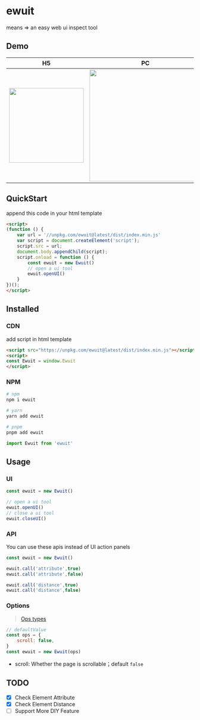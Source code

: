 # ewuit
means => an easy web ui inspect tool

## Demo
| H5                                                                                             | PC                                                                                             |
| ---------------------------------------------------------------------------------------------- | ---------------------------------------------------------------------------------------------- |
| <img src="https://img.cdn.sugarat.top/mdImg/MTY0OTA4Mzk5MjU4Mw==ewuit-h5.gif" width="200px" /> | <img src="https://img.cdn.sugarat.top/mdImg/MTY0OTA4MzcwNTUzNQ==ewuit-pc.gif" width="300px" /> |


## QuickStart
append this code in your html template
```html
<script>
(function () {
    var url = '//unpkg.com/ewuit@latest/dist/index.min.js'
    var script = document.createElement('script');
    script.src = url;
    document.body.appendChild(script);
    script.onload = function () { 
        const ewuit = new Ewuit()
        // open a ui tool
        ewuit.openUI()
    }
})();
</script>
```
## Installed
### CDN
add script in html template
```html
<script src="https://unpkg.com/ewuit@latest/dist/index.min.js"></script>
<script>
const Ewuit = window.Ewuit
</script>
```

### NPM
```sh
# npm
npm i ewuit

# yarn
yarn add ewuit

# pnpm
pnpm add ewuit
```

```ts
import Ewuit from 'ewuit'
```

## Usage
### UI
```js
const ewuit = new Ewuit()

// open a ui tool
ewuit.openUI()
// close a ui tool
ewuit.closeUI()
```

### API
You can use these apis instead of UI action panels
```js
const ewuit = new Ewuit()

ewuit.call('attribute',true)
ewuit.call('attribute',false)

ewuit.call('distance',true)
ewuit.call('distance',false)
```

### Options
>[Ops types](./src/types/index.ts)
```js
// defaultValue
const ops = {
    scroll: false,
}
const ewuit = new Ewuit(ops)
```

* scroll: Whether the page is scrollable；default `false`

## TODO

* [x] Check Element Attribute
* [x] Check Element Distance
* [ ] Support More DIY Feature
